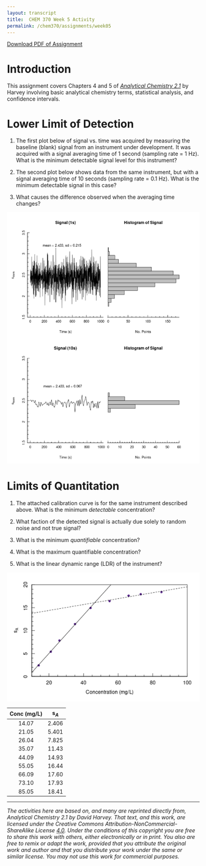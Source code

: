 ```yaml
---
layout: transcript
title:  CHEM 370 Week 5 Activity
permalink: /chem370/assignments/week05
---
```


<a class="quicklink" href="https://github.com/alphonse/alphonse.github.io/raw/master/chem370/pdf/assignments/week05.pdf" target="blank">Download PDF of Assignment</a>


<!-- Name: ___________________________________ -->

# Introduction

This assignment covers Chapters 4 and 5 of [*Analytical Chemistry 2.1*](https://chem.libretexts.org/Bookshelves/Analytical_Chemistry/Book%3A_Analytical_Chemistry_2.1_%28Harvey%29/05%3A_Standardizing_Analytical_Methods) by Harvey involving basic analytical chemistry terms, statistical analysis, and confidence intervals.

# Lower Limit of Detection

1. The first plot below of signal vs. time was acquired by measuring the baseline (blank) signal from an instrument under development.  It was acquired with a signal averaging time of 1 second (sampling rate = 1 Hz).  What is the minimum detectable signal level for this instrument?

    <!-- \vspace{2cm} -->

1. The second plot below shows data from the same instrument, but with a signal averaging time of 10 seconds (sampling rate = 0.1 Hz).  What is the minimum detectable signal in this case?

    <!-- \vspace{2cm} -->

1. What causes the difference observed when the averaging time changes?

    <!-- \pagebreak -->

<!-- ![Instrument signal for two averaging times](chem370/assignments/img/week05_signals.png) -->
![Instrument signal for two averaging times](img/week05_signals.png)

<!-- \pagebreak -->

# Limits of Quantitation

1. The attached calibration curve is for the same instrument described above.  What is the minimum *detectable* concentration?

    <!-- \vspace{2cm} -->

1. What faction of the detected signal is actually due solely to random noise and not true signal?

    <!-- \vspace{2cm} -->

1. What is the minimum *quantifiable* concentration?

    <!-- \vspace{2cm} -->

1. What is the maximum quantifiable concentration?

    <!-- \vspace{2cm} -->

1. What is the linear dynamic range (LDR) of the instrument?

    <!-- \vspace{2cm} -->

<!-- ![Calibration curve for instrument under development](chem370/assignments/img/week05_cal.png) -->
![Calibration curve for instrument under development.  Each point represents a 10-second average.](img/week05_cal.png)

| Conc (mg/L) | s$_A$ |
|:-----------:|:-----:|
|    14.07    | 2.406 |
|    21.05    | 5.401 |
|    26.04    | 7.825 |
|    35.07    | 11.43 |
|    44.09    | 14.93 |
|    55.05    | 16.44 |
|    66.09    | 17.60 |
|    73.10    | 17.93 |
|    85.05    | 18.41 |

<!-- \vfill -->
 
 --------------
 
*The activities here are based on, and many are reprinted directly from, Analytical Chemistry 2.1 by David Harvey.  That text, and this work, are licensed under the Creative Commons Attribution-NonCommercial-ShareAlike License [4.0](https://creativecommons.org/licenses/by-nc-sa/4.0/). Under the conditions of this copyright you are free to share this work with others, either electronically or in print. You also are free to remix or adapt the work, provided that you attribute the original work and author and that you distribute your work under the same or similar license. You may not use this work for commercial purposes.*
